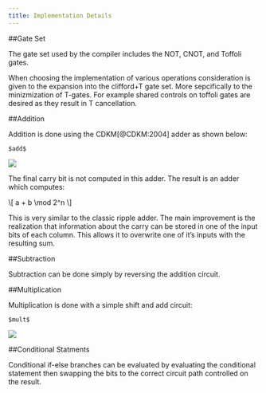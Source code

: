 ```yaml
---
title: Implementation Details
---
```


##Gate Set

The gate set used by the compiler includes the NOT, CNOT, and Toffoli gates.

When choosing the implementation of various operations consideration is given to the expansion into the clifford+T gate set.
More sepcifically to the minizmization of T-gates.
For example shared controls on toffoli gates are desired as they result in T cancellation.

##Addition

Addition is done using the CDKM[@CDKM:2004] adder as shown below:

```
$add$
```

![](../images/add.svg)

The final carry bit is not computed in this adder.
The result is an adder which computes:

\\[ a + b \\mod 2^n \\]

This is very similar to the classic ripple adder.
The main improvement is the realization that information about the carry can be stored in one of the input bits of each column.
This allows it to overwrite one of it’s inputs with the resulting sum.

##Subtraction

Subtraction can be done simply by reversing the addition circuit.

##Multiplication

Multiplication is done with a simple shift and add circuit:

```
$mult$
```

![](../images/mult.svg)

##Conditional Statments

Conditional if-else branches can be evaluated by evaluating the conditional statement then swapping the bits to the correct circuit path controlled on the result.

